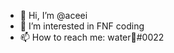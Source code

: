 - 👋 Hi, I’m @aceei
- 👀 I’m interested in FNF coding
- 📫 How to reach me: water🌊#0022

<!---
aceei/aceei is a ✨ special ✨ repository because its `README.md` (this file) appears on your GitHub profile.
You can click the Preview link to take a look at your changes.
--->
